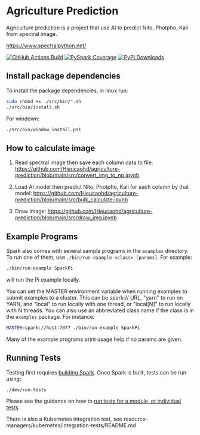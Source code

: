 # Agriculture Prediction

Agriculture prediction is a project that use AI to predict Nito, Photpho, Kali from spectral image.

<https://www.spectralpython.net/>

[![GitHub Actions Build](https://github.com/apache/spark/actions/workflows/build_main.yml/badge.svg)](https://github.com/apache/spark/actions/workflows/build_main.yml)
[![PySpark Coverage](https://codecov.io/gh/apache/spark/branch/master/graph/badge.svg)](https://codecov.io/gh/apache/spark)
[![PyPI Downloads](https://static.pepy.tech/personalized-badge/pyspark?period=month&units=international_system&left_color=black&right_color=orange&left_text=PyPI%20downloads)](https://pypi.org/project/pyspark/)


## Install package dependencies

To install the package dependencies, in linux run:

```bash
sudo chmod +x ./src/bin/*.sh
./src/bin/install.sh
```

For windown:

```bash
./src/bin/window_install.ps1
```


## How to calculate image

1) Read spectral image then save each column data to file: <https://github.com/Hieucaohd/agriculture-prediction/blob/main/src/convert_img_to_np.ipynb>

2) Load AI model then predict Nito, Photpho, Kali for each column by that model: <https://github.com/Hieucaohd/agriculture-prediction/blob/main/src/bulk_calculate.ipynb>

3) Draw image: <https://github.com/Hieucaohd/agriculture-prediction/blob/main/src/draw_img.ipynb>


## Example Programs

Spark also comes with several sample programs in the `examples` directory.
To run one of them, use `./bin/run-example <class> [params]`. For example:

```bash
./bin/run-example SparkPi
```

will run the Pi example locally.

You can set the MASTER environment variable when running examples to submit
examples to a cluster. This can be spark:// URL,
"yarn" to run on YARN, and "local" to run
locally with one thread, or "local[N]" to run locally with N threads. You
can also use an abbreviated class name if the class is in the `examples`
package. For instance:

```bash
MASTER=spark://host:7077 ./bin/run-example SparkPi
```

Many of the example programs print usage help if no params are given.

## Running Tests

Testing first requires [building Spark](#building-spark). Once Spark is built, tests
can be run using:

```bash
./dev/run-tests
```

Please see the guidance on how to
[run tests for a module, or individual tests](https://spark.apache.org/developer-tools.html#individual-tests).

There is also a Kubernetes integration test, see resource-managers/kubernetes/integration-tests/README.md

